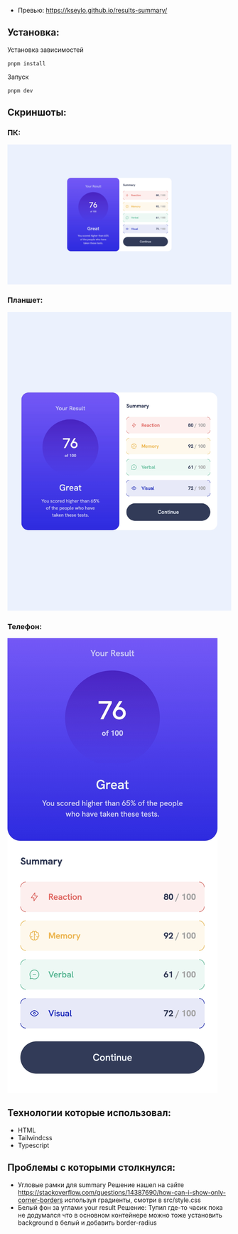 
- Превью: https://kseylo.github.io/results-summary/
## Установка:

Установка зависимостей
```
pnpm install
```

Запуск
```
pnpm dev
```

## Скриншоты:
### ПК:
![desktop](screenshots/desktop.jpeg)
### Планшет:
![tablet](screenshots/tablet.jpeg)
### Телефон:
![phone](screenshots/phone.jpeg)
## Технологии которые использовал:
- HTML
- Tailwindcss
- Typescript

## Проблемы с которыми столкнулся:
- Угловые рамки для summary
  Решение нашел на сайте https://stackoverflow.com/questions/14387690/how-can-i-show-only-corner-borders используя градиенты, смотри в src/style.css
- Белый фон за углами your result
  Решение: Тупил где-то часик пока не додумался что в основном контейнере можно тоже установить background в белый и добавить border-radius